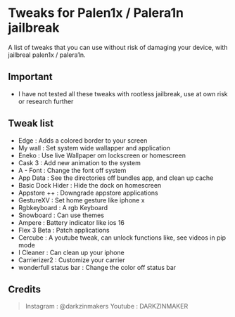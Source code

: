 # Tweaks for Palen1x / Palera1n jailbreak
A list of tweaks that you can use without risk of damaging your device, with jailbreal palen1x / palera1n.

##  Important

- I have not tested all these tweaks with rootless jailbreak, use at own risk or research further


## Tweak list

- Edge : Adds a colored border to your screen
- My wall : Set system wide wallapper and application
- Eneko : Use live Wallpaper om lockscreen or homescreen
- Cask 3 : Add new animation to the system
- A - Font : Change the font off system
- App Data : See the directories off bundles app, and clean up cache
- Basic Dock Hider : Hide the dock on homescreen
- Appstore ++ : Downgrade appstore applications
- GestureXV : Set home gesture like iphone x
- Rgbkeyboard : A rgb Keyboard
- Snowboard : Can use themes
- Ampere : Battery indicator like ios 16
- Flex 3 Beta : Patch applications
- Cercube : A youtube tweak, can unlock functions like, see videos in pip mode
- I Cleaner : Can clean up your iphone
- Carrierizer2 : Customize your carrier
- wonderfull status bar : Change the color off status bar


## Credits

> Instagram : @darkzinmakers
> Youtube : DARKZINMAKER
